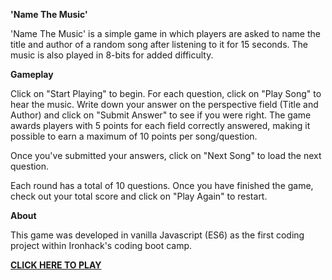 **'Name The Music'**

'Name The Music' is a simple game in which players are asked to name the title and author of a random song after listening to it for 15 seconds. The music is also played in 8-bits for added difficulty.


**Gameplay**

Click on "Start Playing" to begin. For each question, click on "Play Song" to hear the music.  Write down your answer on the perspective field (Title and Author) and click on "Submit Answer" to see if you were right. The game awards players with 5 points for each field correctly answered, making it possible to earn a maximum of 10 points per song/question.

Once you've submitted your answers, click on "Next Song" to load the next question.

Each round has a total of 10 questions. Once you have finished the game, check out your total score and click on "Play Again" to restart.


**About**

This game was developed in vanilla Javascript (ES6) as the first coding project within Ironhack's coding boot camp.


**[CLICK HERE TO PLAY](https://gab-ahrens.github.io/Name-The-Music/)**
